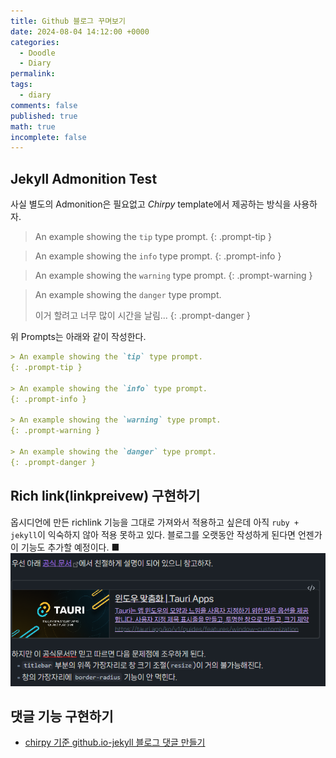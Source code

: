 ```yaml
---
title: Github 블로그 꾸며보기
date: 2024-08-04 14:12:00 +0000
categories:
  - Doodle
  - Diary
permalink: 
tags:
  - diary
comments: false
published: true
math: true
incomplete: false
---
```

## Jekyll Admonition Test
사실 별도의 Admonition은 필요없고 _Chirpy_ template에서 제공하는 방식을 사용하자.

> An example showing the `tip` type prompt.
{: .prompt-tip }

> An example showing the `info` type prompt.
{: .prompt-info }

> An example showing the `warning` type prompt.
{: .prompt-warning }

> An example showing the `danger` type prompt.
>
>이거 할려고 너무 많이 시간을 날림...
{: .prompt-danger }


위 Prompts는 아래와 같이 작성한다. 
```md
> An example showing the `tip` type prompt.
{: .prompt-tip }

> An example showing the `info` type prompt.
{: .prompt-info }

> An example showing the `warning` type prompt.
{: .prompt-warning }

> An example showing the `danger` type prompt.
{: .prompt-danger }
```

## Rich link(linkpreivew) 구현하기
옵시디언에 만든 richlink 기능을 그대로 가져와서 적용하고 싶은데 아직 `ruby + jekyll`이 익숙하지 않아 적용 못하고 있다. 블로그를 오랫동안 작성하게 된다면 언젠가 이 기능도 추가할 예정이다. <span id="Fine">■</span>
![alt text](/assets/img/res/richlink-example.png)


## 댓글 기능 구현하기
- [chirpy 기준 github.io-jekyll 블로그 댓글 만들기](https://www.irgroup.org/posts/utternace-comments-system/)